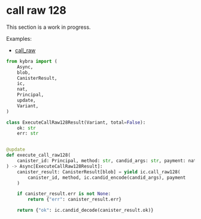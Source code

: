 # call raw 128

This section is a work in progress.

Examples:

-   [call_raw](https://github.com/demergent-labs/kybra/tree/main/examples/call_raw)

```python
from kybra import (
    Async,
    blob,
    CanisterResult,
    ic,
    nat,
    Principal,
    update,
    Variant,
)

class ExecuteCallRaw128Result(Variant, total=False):
    ok: str
    err: str


@update
def execute_call_raw128(
    canister_id: Principal, method: str, candid_args: str, payment: nat
) -> Async[ExecuteCallRaw128Result]:
    canister_result: CanisterResult[blob] = yield ic.call_raw128(
        canister_id, method, ic.candid_encode(candid_args), payment
    )

    if canister_result.err is not None:
        return {"err": canister_result.err}

    return {"ok": ic.candid_decode(canister_result.ok)}

```
